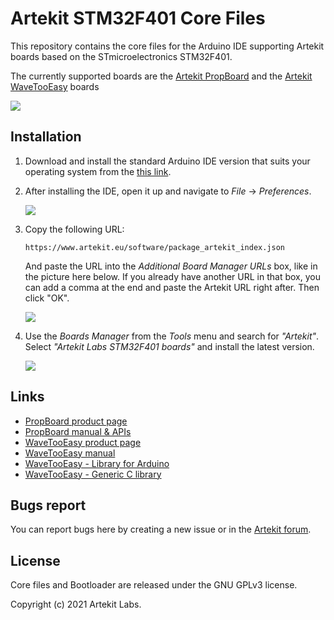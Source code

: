 # Artekit STM32F401 Core Files

This repository contains the core files for the Arduino IDE supporting Artekit boards based on the STmicroelectronics STM32F401.

The currently supported boards are the [Artekit PropBoard](https://www.artekit.eu/products/devboards/propboard/) and the [Artekit WaveTooEasy](https://www.artekit.eu/products/devboards/wavetooeasy/) boards

![](https://www.artekit.eu/resources/doc/wavetooeasy/artekit-stm32f401-boards.jpg)

## Installation

1) Download and install the standard Arduino IDE version that suits your operating system from the [this link](https://www.arduino.cc/en/Main/Software).

2) After installing the IDE, open it up and navigate to *File* -> *Preferences*.

    ![](https://www.artekit.eu/resources/doc/propboard-manual/arduino-ide-preferences.jpg)

3) Copy the following URL:

    `https://www.artekit.eu/software/package_artekit_index.json`

    And paste the URL into the *Additional Board Manager URLs* box, like in the picture here below. If you already have another URL in that box, you can add a comma at the end and paste the Artekit URL right after. Then click "OK".

    ![](https://www.artekit.eu/resources/doc/propboard-manual/arduino-ide-manager.jpg)

4) Use the *Boards Manager* from the *Tools* menu and search for *"Artekit"*. Select *"Artekit Labs STM32F401 boards"* and install the latest version.

    ![](https://www.artekit.eu/resources/doc/wavetooeasy/boards-manager.jpg)

## Links

* [PropBoard product page](https://www.artekit.eu/products/devboards/propboard/)
* [PropBoard manual & APIs](https://www.artekit.eu/doc/categories/propboard/)
* [WaveTooEasy product page](https://www.artekit.eu/products/devboards/wavetooeasy/)
* [WaveTooEasy manual](https://www.artekit.eu/doc/guides/wavetooeasy/)
* [WaveTooEasy - Library for Arduino](https://github.com/Artekit/Artekit_WaveTooEasy)
* [WaveTooEasy - Generic C library](https://github.com/Artekit/wavetooeasy-c-lib)

## Bugs report

You can report bugs here by creating a new issue or in the [Artekit forum](https://forum.artekit.eu/).

## License

Core files and Bootloader are released under the GNU GPLv3 license.

Copyright (c) 2021 Artekit Labs.
